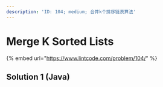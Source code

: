 ```yaml
---
description: 'ID: 104; medium; 合并k个排序链表算法'
---
```


# Merge K Sorted Lists

{% embed url="https://www.lintcode.com/problem/104/" %}

## Solution 1 \(Java\)

```java

```

